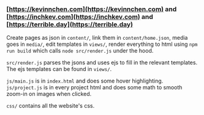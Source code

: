 ### [https://kevinnchen.com](https://kevinnchen.com) and [https://inchkev.com](https://inchkev.com) and [https://terrible.day](https://terrible.day)

Create pages as json in `content/`, link them in `content/home.json`,
media goes in `media/`, edit templates in `views/`, render everything to
html using `npm run build` which calls `node src/render.js` under the hood.

`src/render.js` parses the jsons and uses ejs to fill in the relevant templates.
The ejs templates can be found in `views/`.

`js/main.js` is in `index.html` and does some hover highlighting. `js/project.js`
is in every project html and does some math to smooth zoom-in on images when clicked.

`css/` contains all the website's css.